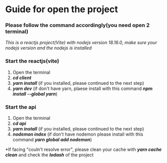 # Guide for open the project
### Please follow the command accordingly(you need open 2 terminal)
*This is a reactjs project(Vite) with nodejs version 18.16.0, make sure your nodejs version and the nodejs is installed*

### Start the reactjs(vite)
1) Open the terminal
2) ***cd client***
3) ***yarn install*** (if you installed, please continued to the next step)
4) ***yarn dev*** (if don't have yarn, plaese install with this command ***npm install --global yarn***)

### Start the api
1) Open the terminal
2) ***cd api***
3) ***yarn install*** (if you installed, please continued to the next step)
4) ***nodemon index*** (if don't have nodemon please install with this command ***yarn global add nodemon***)

*If facing "couln't resolve error", please clean your cache with ***yarn cache clean*** and check the ***lodash*** of the project
